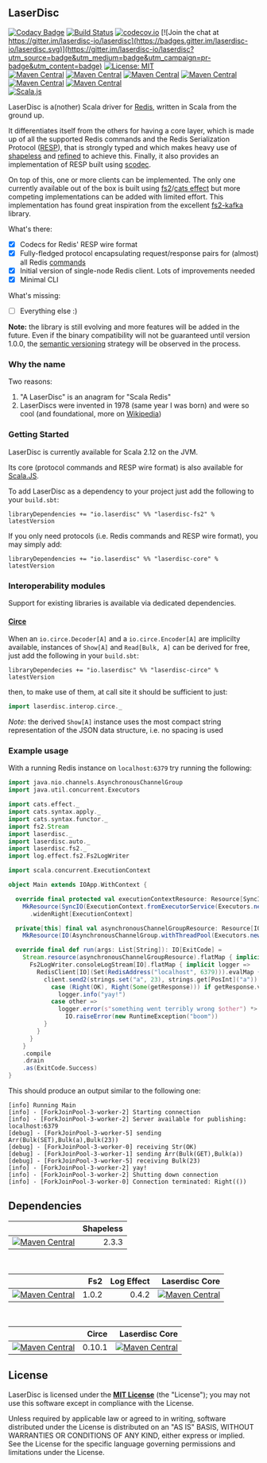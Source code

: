 ## LaserDisc

[![Codacy Badge](https://api.codacy.com/project/badge/Grade/d548a2d7facc4e42b422940dbf5c8382)](https://app.codacy.com/app/barambani/laserdisc?utm_source=github.com&utm_medium=referral&utm_content=laserdisc-io/laserdisc&utm_campaign=Badge_Grade_Dashboard)
[![Build Status](https://travis-ci.org/laserdisc-io/laserdisc.svg?branch=master)](https://travis-ci.org/laserdisc-io/laserdisc)
[![codecov.io](https://codecov.io/github/laserdisc-io/laserdisc/coverage.svg?branch=master)](https://codecov.io/github/laserdisc-io/laserdisc?branch=master)
[![Join the chat at https://gitter.im/laserdisc-io/laserdisc](https://badges.gitter.im/laserdisc-io/laserdisc.svg)](https://gitter.im/laserdisc-io/laserdisc?utm_source=badge&utm_medium=badge&utm_campaign=pr-badge&utm_content=badge)
[![License: MIT](https://img.shields.io/badge/License-MIT-yellow.svg)](https://opensource.org/licenses/MIT)
<br>
[![Maven Central](https://img.shields.io/maven-central/v/io.laserdisc/laserdisc-core_2.12.svg?label=laserdisc-core&colorB=orange)](https://index.scala-lang.org/laserdisc-io/laserdisc/laserdisc-core)
[![Maven Central](https://img.shields.io/maven-central/v/io.laserdisc/laserdisc-core_2.12.svg?label=laserdisc-core%20docs&colorB=orange)](https://javadoc.io/doc/io.laserdisc/laserdisc-core_2.12)
[![Maven Central](https://img.shields.io/maven-central/v/io.laserdisc/laserdisc-fs2_2.12.svg?label=laserdisc-fs2&colorB=blue)](https://index.scala-lang.org/laserdisc-io/laserdisc/laserdisc-fs2)
[![Maven Central](https://img.shields.io/maven-central/v/io.laserdisc/laserdisc-fs2_2.12.svg?label=laserdisc-fs2%20docs&colorB=blue)](https://javadoc.io/doc/io.laserdisc/laserdisc-fs2_2.12)
[![Maven Central](https://img.shields.io/maven-central/v/io.laserdisc/laserdisc-circe_2.12.svg?label=laserdisc-circe&colorB=darkgreen)](https://index.scala-lang.org/laserdisc-io/laserdisc/laserdisc-circe)
[![Maven Central](https://img.shields.io/maven-central/v/io.laserdisc/laserdisc-circe_2.12.svg?label=laserdisc-circe%20docs&colorB=darkgreen)](https://javadoc.io/doc/io.laserdisc/laserdisc-circe_2.12)
<br>
[![Scala.js](http://scala-js.org/assets/badges/scalajs-0.6.17.svg)](http://scala-js.org)

LaserDisc is a(nother) Scala driver for [Redis](https://redis.io/), written in Scala from the ground up.

It differentiates itself from the others for having a core layer, which is made up of all the supported Redis commands
and the Redis Serialization Protocol ([RESP](https://redis.io/topics/protocol)), that is strongly typed and which makes
heavy use of [shapeless](https://github.com/milessabin/shapeless) and [refined](https://github.com/fthomas/refined) to
achieve this. Finally, it also provides an implementation of RESP built using [scodec](http://scodec.org/).

On top of this, one or more clients can be implemented. The only one currently available out of the box is built using
[fs2](https://functional-streams-for-scala.github.io/fs2/)/[cats effect](https://typelevel.org/cats-effect/) but
more competing implementations can be added with limited effort. This implementation has found great inspiration from
the excellent [fs2-kafka](https://github.com/Spinoco/fs2-kafka/) library.

What's there:
- [x] Codecs for Redis' RESP wire format
- [x] Fully-fledged protocol encapsulating request/response pairs for (almost) all Redis [commands](https://redis.io/commands)
- [x] Initial version of single-node Redis client. Lots of improvements needed
- [x] Minimal CLI

What's missing:
- [ ] Everything else :)

**Note:** the library is still evolving and more features will be added in the future. Even if the binary compatibility will not be guaranteed until version 1.0.0, the [semantic versioning](https://semver.org/) strategy will be observed in the process.

### Why the name

Two reasons:
1. "A LaserDisc" is an anagram for "Scala Redis"
2. LaserDiscs were invented in 1978 (same year I was born) and were so cool (and foundational, more on [Wikipedia](https://en.wikipedia.org/wiki/LaserDisc))

### Getting Started

LaserDisc is currently available for Scala 2.12 on the JVM.

Its core (protocol commands and RESP wire format) is also available for [Scala.JS](http://www.scala-js.org/).

To add LaserDisc as a dependency to your project just add the following to your `build.sbt`:
```
libraryDependencies += "io.laserdisc" %% "laserdisc-fs2" % latestVersion
```

If you only need protocols (i.e. Redis commands and RESP wire format), you may simply add:
```
libraryDependencies += "io.laserdisc" %% "laserdisc-core" % latestVersion
```

### Interoperability modules

Support for existing libraries is available via dedicated dependencies.

#### [Circe](https://circe.github.io/circe/)

When an `io.circe.Decoder[A]` and a `io.circe.Encoder[A]` are implicilty available,
instances of `Show[A]` and `Read[Bulk, A]` can be derived for free,
just add the following in your `build.sbt`:

```
libraryDependecies += "io.laserdisc" %% "laserdisc-circe" % latestVersion 
```

then, to make use of them, at call site it should be sufficient to just:

```scala
import laserdisc.interop.circe._
```

*Note*: the derived `Show[A]` instance uses the most compact string representation
of the JSON data structure, i.e. no spacing is used

### Example usage
With a running Redis instance on `localhost:6379` try running the following:
```scala
import java.nio.channels.AsynchronousChannelGroup
import java.util.concurrent.Executors

import cats.effect._
import cats.syntax.apply._
import cats.syntax.functor._
import fs2.Stream
import laserdisc._
import laserdisc.auto._
import laserdisc.fs2._
import log.effect.fs2.Fs2LogWriter

import scala.concurrent.ExecutionContext

object Main extends IOApp.WithContext {

  override final protected val executionContextResource: Resource[SyncIO, ExecutionContext] =
    MkResource(SyncIO(ExecutionContext.fromExecutorService(Executors.newWorkStealingPool())))
      .widenRight[ExecutionContext]

  private[this] final val asynchronousChannelGroupResource: Resource[IO, AsynchronousChannelGroup] =
    MkResource(IO(AsynchronousChannelGroup.withThreadPool(Executors.newFixedThreadPool(2))))

  override final def run(args: List[String]): IO[ExitCode] =
    Stream.resource(asynchronousChannelGroupResource).flatMap { implicit acg =>
      Fs2LogWriter.consoleLogStream[IO].flatMap { implicit logger =>
        RedisClient[IO](Set(RedisAddress("localhost", 6379))).evalMap { client =>
          client.send2(strings.set("a", 23), strings.get[PosInt]("a")).flatMap {
            case (Right(OK), Right(Some(getResponse))) if getResponse.value == 23 =>
              logger.info("yay!")
            case other =>
              logger.error(s"something went terribly wrong $other") *>
                IO.raiseError(new RuntimeException("boom"))
          }
        }
      }
    }
    .compile
    .drain
    .as(ExitCode.Success)
}
```

This should produce an output similar to the following one:
```
[info] Running Main
[info] - [ForkJoinPool-3-worker-2] Starting connection
[info] - [ForkJoinPool-3-worker-2] Server available for publishing: localhost:6379
[debug] - [ForkJoinPool-3-worker-5] sending Arr(Bulk(SET),Bulk(a),Bulk(23))
[debug] - [ForkJoinPool-3-worker-0] receiving Str(OK)
[debug] - [ForkJoinPool-3-worker-1] sending Arr(Bulk(GET),Bulk(a))
[debug] - [ForkJoinPool-3-worker-5] receiving Bulk(23)
[info] - [ForkJoinPool-3-worker-2] yay!
[info] - [ForkJoinPool-3-worker-2] Shutting down connection
[info] - [ForkJoinPool-3-worker-0] Connection terminated: Right(())
```

## Dependencies

|      | Shapeless |
| ----:| ---------:|
| [![Maven Central](https://img.shields.io/maven-central/v/io.laserdisc/laserdisc-core_2.12.svg?label=laserdisc%20core&colorB=orange)](https://index.scala-lang.org/laserdisc-io/laserdisc/laserdisc-core) | 2.3.3 |

<br>

|      | Fs2 | Log Effect | Laserdisc Core |
| ----:| ---:| ----------:| --------------:|
| [![Maven Central](https://img.shields.io/maven-central/v/io.laserdisc/laserdisc-fs2_2.12.svg?label=laserdisc%20fs2&colorB=blue)](https://index.scala-lang.org/laserdisc-io/laserdisc/laserdisc-fs2) | 1.0.2 | 0.4.2 | [![Maven Central](https://img.shields.io/maven-central/v/io.laserdisc/laserdisc-core_2.12.svg?label=%20&colorB=orange)](https://index.scala-lang.org/laserdisc-io/laserdisc/laserdisc-core) |

<br>

|      | Circe | Laserdisc Core |
| ----:| -----:| --------------:|
| [![Maven Central](https://img.shields.io/maven-central/v/io.laserdisc/laserdisc-circe_2.12.svg?label=laserdisc%20circe&colorB=darkgreen)](https://index.scala-lang.org/laserdisc-io/laserdisc/laserdisc-circe) | 0.10.1 | [![Maven Central](https://img.shields.io/maven-central/v/io.laserdisc/laserdisc-core_2.12.svg?label=%20&colorB=orange)](https://index.scala-lang.org/laserdisc-io/laserdisc/laserdisc-core) |

## License

LaserDisc is licensed under the **[MIT License](LICENSE)** (the "License"); you may not use this software except in
compliance with the License.

Unless required by applicable law or agreed to in writing, software distributed under the License is distributed on an
"AS IS" BASIS, WITHOUT WARRANTIES OR CONDITIONS OF ANY KIND, either express or implied.
See the License for the specific language governing permissions and limitations under the License.
